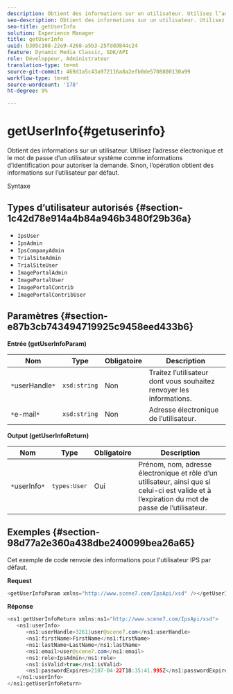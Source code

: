 ```yaml
---
description: Obtient des informations sur un utilisateur. Utilisez l’adresse électronique et le mot de passe d’un utilisateur système comme informations d’identification pour autoriser la demande. Sinon, l’opération obtient des informations sur l’utilisateur par défaut.
seo-description: Obtient des informations sur un utilisateur. Utilisez l’adresse électronique et le mot de passe d’un utilisateur système comme informations d’identification pour autoriser la demande. Sinon, l’opération obtient des informations sur l’utilisateur par défaut.
seo-title: getUserInfo
solution: Experience Manager
title: getUserInfo
uuid: b305c108-22e9-4268-a5b3-25fddd844c24
feature: Dynamic Media Classic, SDK/API
role: Développeur, Administrateur
translation-type: tm+mt
source-git-commit: 469d1a5c43a972116a8a2efb0de5708800130a99
workflow-type: tm+mt
source-wordcount: '178'
ht-degree: 9%

---
```



# getUserInfo{#getuserinfo}

Obtient des informations sur un utilisateur. Utilisez l’adresse électronique et le mot de passe d’un utilisateur système comme informations d’identification pour autoriser la demande. Sinon, l’opération obtient des informations sur l’utilisateur par défaut.

Syntaxe

## Types d’utilisateur autorisés {#section-1c42d78e914a4b84a946b3480f29b36a}

* `IpsUser`
* `IpsAdmin`
* `IpsCompanyAdmin`
* `TrialSiteAdmin`
* `TrialSiteUser`
* `ImagePortalAdmin`
* `ImagePortalUser`
* `ImagePortalContrib`
* `ImagePortalContribUser`

## Paramètres {#section-e87b3cb743494719925c9458eed433b6}

**Entrée (getUserInfoParam)**

| Nom | Type | Obligatoire | Description |
|---|---|---|---|
| `*`userHandle`*` | `xsd:string` | Non | Traitez l’utilisateur dont vous souhaitez renvoyer les informations. |
| `*`e-mail`*` | `xsd:string` | Non | Adresse électronique de l’utilisateur. |

**Output (getUserInfoReturn)**

| Nom | Type | Obligatoire | Description |
|---|---|---|---|
| `*`userInfo`*` | `types:User` | Oui | Prénom, nom, adresse électronique et rôle d’un utilisateur, ainsi que si celui-ci est valide et à l’expiration du mot de passe de l’utilisateur. |

## Exemples {#section-98d77a2e360a438dbe240099bea26a65}

Cet exemple de code renvoie des informations pour l&#39;utilisateur IPS par défaut.

**Request**

```java
<getUserInfoParam xmlns="http://www.scene7.com/IpsApi/xsd" /></getUserInfoParam>
```

**Réponse**

```java
<ns1:getUserInfoReturn xmlns:ns1="http://www.scene7.com/IpsApi/xsd"> 
   <ns1:userInfo> 
      <ns1:userHandle>3261|user@scene7.com</ns1:userHandle> 
      <ns1:firstName>FirstName</ns1:firstName> 
      <ns1:lastName>LastName</ns1:lastName> 
      <ns1:email>user@scene7.com</ns1:email> 
      <ns1:role>IpsAdmin</ns1:role> 
      <ns1:isValid>true</ns1:isValid> 
      <ns1:passwordExpires>2107-04-22T18:35:41.995Z</ns1:passwordExpires> 
   </ns1:userInfo> 
</ns1:getUserInfoReturn>
```

